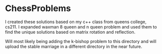 # ChessProblems
I created these solutions based on my c++ class from queens college, cs211. I expanded waxman 8 queen and n queen problem and used them to find the unique solutions based on matrix rotation and reflection.

Will most likely being adding the k-bishop problem to this directory and will upload the stable marriage in a different directory in the near future.
